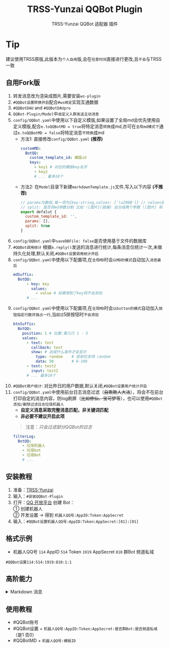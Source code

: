 <div align="center">

# TRSS-Yunzai QQBot Plugin

TRSS-Yunzai QQBot 适配器 插件

</div>

# Tip

建议使用TRSS原版,此版本为`个人自用`版,会在`任意时间`直接进行更改,且`不会`与TRSS一致

## 自用Fork版

1. 转发消息改为渲染成图片,需要安装`ws-plugin`
2. `#QQBot设置转换开启`配合`#ws绑定`实现互通数据
3. `#QQBotDAU` and `#QQBotDAUpro`
5. `QQBot-Plugin/Model`中`自定义入群发送主动消息`
6. `config/QQBot.yaml`中使用以下自定义模版,如果设置了全局md会优先使用自定义模版,配合`e.toQQBotMD = true`将特定消息`转换`成md,亦可在`全局md模式下`通过`e.toQQBotMD = false`将特定消息`不转换`成md
    - 方法1: 直接修改`config/QQBot.yaml` **(推荐)**
      ```yml
      customMD:
        BotQQ:
          custom_template_id: 模版id
          keys: 
            - key1 # 对应的模版key名字
            - key2
            # ... 最多10个
      ```
    - 方法2: 在`Model`目录下新建`markdownTemplate.js`文件,写入以下内容 **(不推荐)**
      ```js
      // params为数组,每一项为{key:string,values: ['\u200B']} // values固定为['\u200B']
      // split: 是否将md参数分割 比如 ![图片](链接) 会分成两个参数 ![图片] 和 (链接)
      export defalut {
        custom_template_id: '',
        params: [],
        split: true
      }
      ```
7. `config/QQBot.yaml`中`saveDBFile: false`是否使用基于文件的数据库
8. `#QQBot调用统计` 根据`e.reply()`发送的消息进行统计,每条消息仅统计一次,未做持久化处理,默认关闭,`#QQBot设置调用统计开启`
9. `config/QQBot.yaml`中使用以下配置项,在`全局MD`时会`以MD的模式`自动加入`消息最后`
    ```yml
    mdSuffix:
      BotQQ:
          - key: key
            values:
              - value # 如果用到了key则不会添加
          # ...
    ```
10. `config/QQBot.yaml`中使用以下配置项,在`全局MD`时会`以button的模式`自动加入`按钮指定行数并独占一行`,当`超过`5排按钮时`不会添加`
    ```yml
    btnSuffix:
      BotQQ:
        position: 1 # 位置:第几行 1 - 5
        values:
          - text: test
            callback: test
            show: # 达成什么条件才会显示
              type: random    # 目前仅支持 random
              data: 50        # 0-100
          - text: test2
            input: test2
          # ... 最多10个
    ```
11. `#QQBot用户统计`: 对比昨日的用户数据,默认关闭,`#QQBot设置用户统计开启`
12. `config/QQBot.yaml`中使用前台日志消息过滤（~~自欺欺人大法~~），将会不在前台打印自定的消息内容，防log刷屏（~~比如修仙、宝可梦等~~），也可以使用`#QQBot添加/删除过滤日志垃圾机器人` 
    - **自定义消息采取完整消息匹配，非关键词匹配**
    - **非必要不建议开启此项**
    > 注意：*只会过滤部分QQBot的日志*
    ```yml
    filterLog:
      BotQQ:
        - 垃圾机器人
        - 垃圾bot
        - 垃圾Bot
        # ...
      ```

## 安装教程

1. 准备：[TRSS-Yunzai](../../../Yunzai)
2. 输入：`#安装QQBot-Plugin`
3. 打开：[QQ 开放平台](https://q.qq.com) 创建 Bot：  
① 创建机器人  
② 开发设置 → 得到 `机器人QQ号:AppID:Token:AppSecret`  
4. 输入：`#QQBot设置机器人QQ号:AppID:Token:AppSecret:[01]:[01]`

## 格式示例

- 机器人QQ号 `114` AppID `514` Token `1919` AppSecret `810` 群Bot 频道私域

```
#QQBot设置114:514:1919:810:1:1
```

## 高阶能力

<details><summary>Markdown 消息</summary>

高阶能力 → 消息模板 → 添加 Markdown 模板

模板名称：多图文消息  
使用场景：发送连续图文消息  
Markdown 源码：

```
{{.a}}{{.b}}{{.c}}{{.d}}{{.e}}{{.f}}{{.g}}{{.h}}{{.i}}{{.j}}
```


配置模板参数
| 模板参数 | 参数示例 |
| - | - |
| a | 0 |
| b | 1 |
| c | 2 |
| d | 3 |
| e | 4 |
| f | 5 |
| g | 6 |
| h | 7 |
| i | 8 |
| j | 9 |

保存 → 提交审核 → 审核完成后，输入 `#QQBotMD机器人QQ号:模板ID`

</details>

## 使用教程

- #QQBot账号
- #QQBot设置 + `机器人QQ号:AppID:Token:AppSecret:是否群Bot:是否频道私域`（是1 否0）
- #QQBotMD + `机器人QQ号:模板ID`